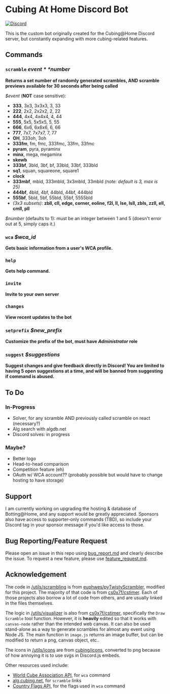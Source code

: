 # Cubing At Home Discord Bot
[![Discord](https://img.shields.io/discord/690084292323311720.svg?label=&logo=discord&logoColor=ffffff&color=7389D8&labelColor=6A7EC2)](https://discord.gg/FWcJFNFMAn)

This is the custom bot originally created for the Cubing@Home Discord server, but constantly expanding with more cubing-related features.


## Commands

### `scramble` *$event* *$number*

**Returns a set number of randomly generated scrambles, AND scramble previews available for 30 seconds after being called**


*$event* (**NOT** case sensitive):
- **333**, 3x3, 3x3x3, 3, 33
- **222**, 2x2, 2x2x2, 2, 22
- **444**, 4x4, 4x4x4, 4, 44
- **555**, 5x5, 5x5x5, 5, 55
- **666**, 6x6, 6x6x6, 6, 66
- **777**, 7x7, 7x7x7, 7, 77
- **OH**, 333oh, 3oh
- **333fm**, fm, fmc, 333fmc, 33fm, 33fmc
- **pyram**, pyra, pyraminx
- **minx**, mega, megaminx
- **skewb**
- **333bf**, 3bld, 3bf, bf, 33bld, 33bf, 333bld
- **sq1**, squan, squareone, square1
- **clock**
- **333mbf**, mbld, 333mbld, 3x3mbld, 33mbld *(note: default is 3, max is 25)*
- **444bf**, 4bld, 4bf, 44bld, 44bf, 444bld
- **555bf**, 5bld, 5bf, 55bld, 55bf, 5555bld
- *(3x3 subsets)*: **zbll, cll, edge, corner, eoline, f2l, ll, lse, lsll, zbls, zzll, ell, cmll, pll**

*$number* (defaults to 1): must be an integer between 1 and 5 (doesn't error out at 5, simply caps it.)



### `wca` *$wca_id*


**Gets basic information from a user's WCA profile.**


### `help`
**Gets help command.**
    
### `invite`
**Invite to your own server**

### `changes`
**View recent updates to the bot**

### `setprefix` *$new_prefix*
**Customize the prefix of the bot, must have *Administrator* role**

### `suggest` *$suggestions*
**Suggest changes and give feedback directly in Discord! You are limited to having 5 open suggestions at a time, and will be banned from suggesting if command is abused.**

## To Do
### In-Progress
- Solver, for any scramble AND previously called scramble on react (necessary?)
- Alg search with algdb.net
- Discord solves: in progress

### Maybe?
- Better logo
- Head-to-head comparison
- Competition feature (eh)
- OAuth w/ WCA account?? (probably possible but would have to change hosting to have storage)

## Support
I am currently working on upgrading the hosting & database of Botting@Home, and any support would be greatly appreciated. Sponsors also have access to supporter-only commands (TBD), so include your Discord tag in your sponsor message if you'd like access to those. 
## Bug Reporting/Feature Request
Please open an issue in this repo using [bug_report.md](.github/ISSUE_TEMPLATE/bug_report.md) and clearly describe the issue. To request a new feature, please use [feature_request.md](.github/ISSUE_TEMPLATE/feature_request.md).

## Acknowledgement

The code in  [/utils/scrambling](/utils/scrambling) is from [euphwes/pyTwistyScrambler](https://github.com/euphwes/pyTwistyScrambler), modified for this project. The majority of that code is from [cs0x7f/cstimer](https://github.com/cs0x7f/cstimer). Each of those projects also borrow a lot of code from others, and are usually linked in the files themselves.

The logic in [/utils/visualizer](/utils/visualizer) is also from [cs0x7f/cstimer](https://github.com/cs0x7f/cstimer), specifically the `Draw Scramble` tool function. However, it is **heavily** edited so that it works with `canvas-node` rather than the intended web canvas. It can also be used stand-alone as a way to generate scrambles for almost any event using Node JS. The main function in `image.js` returns an image buffer, but can be modified to return a png, canvas object, etc..

The icons in [/utils/icons](/utils/icons) are from [cubing/icons](https://github.com/cubing/icons), converted to png because of how annoying it is to use svgs in Discord.js embeds.

Other resources used include:
- [World Cube Association API](https://www.worldcubeassociation.org/api/v0), for `wca` command
- [alg.cubing.net](alg.cubing.net), for `scramble` links
- [Country Flags API](https://www.countryflags.io/), for the flags used in `wca` command